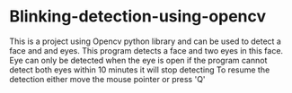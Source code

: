 # Blinking-detection-using-opencv

This is a project using  Opencv python library and can be used to detect a face and and eyes. 
This program detects a face and two eyes in this face.
Eye can only be detected when the eye is open
if the program cannot detect both eyes within 10 minutes it will stop detecting
To resume the detection either move the mouse pointer or press 'Q'
